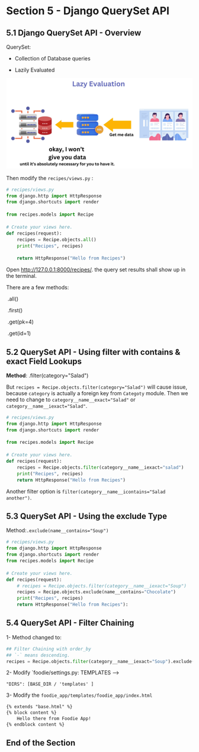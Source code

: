 # Section 5 - Django QuerySet API



## 5.1 Django QuerySet API - Overview

QuerySet:

- Collection of Database queries

- Lazily Evaluated

  

![queryset](assets/5.1-1-QuerySet-Overview.png)

Then modify the `recipes/views.py` :

```python
# recipes/views.py
from django.http import HttpResponse
from django.shortcuts import render

from recipes.models import Recipe

# Create your views here.
def recipes(request):
    recipes = Recipe.objects.all()
    print("Recipes", recipes)
    
    return HttpResponse("Hello from Recipes")
```

Open http://127.0.0.1:8000/recipes/. the query set results shall show up in the terminal.

There are a few methods:

​	.all()

​	.first()

​	.get(pk=4)

​	.get(id=1)



## 5.2 QuerySet API - Using filter with contains & exact Field Lookups

**Method**: .filter(category="Salad")

But `recipes = Recipe.objects.filter(category="Salad")` will cause issue, because `category` is actually a foreign key from `Categoty` module. Then we need to change to `category__name__exact="Salad"` or `category__name__iexact="Salad"`.

```python
# recipes/views.py
from django.http import HttpResponse
from django.shortcuts import render

from recipes.models import Recipe

# Create your views here.
def recipes(request):
    recipes = Recipe.objects.filter(category__name__iexact="salad")
    print("Recipes", recipes)
    return HttpResponse("Hello from Recipes")
```

Another filter option is `filter(category__name__icontains="Salad another")`.



## 5.3 QuerySet API - Using the exclude Type

Method:`.exclude(name__contains="Soup")`

```python
# recipes/views.py
from django.http import HttpResponse
from django.shortcuts import render
from recipes.models import Recipe

# Create your views here.
def recipes(request):
    # recipes = Recipe.objects.filter(category__name__iexact="Soup")
    recipes = Recipe.objects.exclude(name__contains="Chocolate")
    print("Recipes", recipes)
    return HttpResponse("Hello from Recipes"):
```



## 5.4 QuerySet API - Filter Chaining

1- Method changed to:

```python
## Filter Chaining with order_by
## `-` means descending.
recipes = Recipe.objects.filter(category__name__iexact="Soup").exclude(name__contains="Chocolate").order_by("-date_added")
```



2- Modify `foodie/settings.py: TEMPLATES --> 

```
"DIRS": [BASE_DIR / 'templates' ] 
```

3- Modify the `foodie_app/templates/foodie_app/index.html`

```django
{% extends "base.html" %}
{% block content %}
    Hello there from Foodie App!
{% endblock content %}
```





## End of the Section
